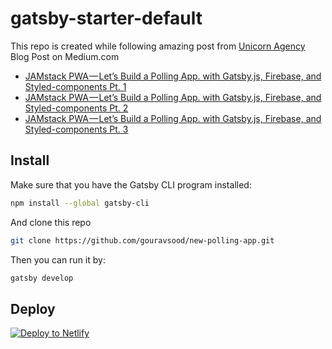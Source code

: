 # gatsby-starter-default
This repo is created while following amazing post from [Unicorn Agency](https://medium.com/@UnicornAgency) Blog Post on Medium.com

- [JAMstack PWA — Let’s Build a Polling App. with Gatsby.js, Firebase, and Styled-components Pt. 1](https://medium.com/@UnicornAgency/jamstack-pwa-lets-build-a-polling-app-with-gatsby-js-firebase-and-styled-components-pt-1-78a03a633092)
- [JAMstack PWA — Let’s Build a Polling App. with Gatsby.js, Firebase, and Styled-components Pt. 2](https://medium.com/@UnicornAgency/jamstack-pwa-lets-build-a-polling-app-with-gatsby-js-firebase-and-styled-components-pt-2-9044534ea6bc)
- [JAMstack PWA — Let’s Build a Polling App. with Gatsby.js, Firebase, and Styled-components Pt. 3](https://medium.com/@UnicornAgency/jamstack-pwa-lets-build-a-polling-app-with-gatsby-js-firebase-and-styled-components-pt-3-89fa499534fd)

## Install

Make sure that you have the Gatsby CLI program installed:
```sh
npm install --global gatsby-cli
```

And clone this repo
```sh
git clone https://github.com/gouravsood/new-polling-app.git
```

Then you can run it by:
```sh
gatsby develop
```

## Deploy

[![Deploy to Netlify](https://www.netlify.com/img/deploy/button.svg)](https://app.netlify.com/start/deploy?repository=https://github.com/gouravsood/new-polling-app)
